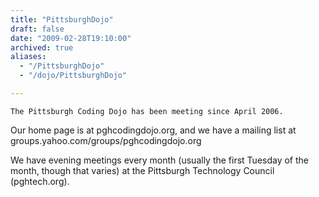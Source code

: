 ```yaml
---
title: "PittsburghDojo"
draft: false
date: "2009-02-28T19:10:00"
archived: true
aliases:
  - "/PittsburghDojo"
  - "/dojo/PittsburghDojo"

---
```

    The Pittsburgh Coding Dojo has been meeting since April 2006.

Our home page is at pghcodingdojo.org, and we have a mailing list at
groups.yahoo.com/groups/pghcodingdojo.org

We have evening meetings every month (usually the first Tuesday of the
month, though that varies) at the Pittsburgh Technology Council
(pghtech.org).
